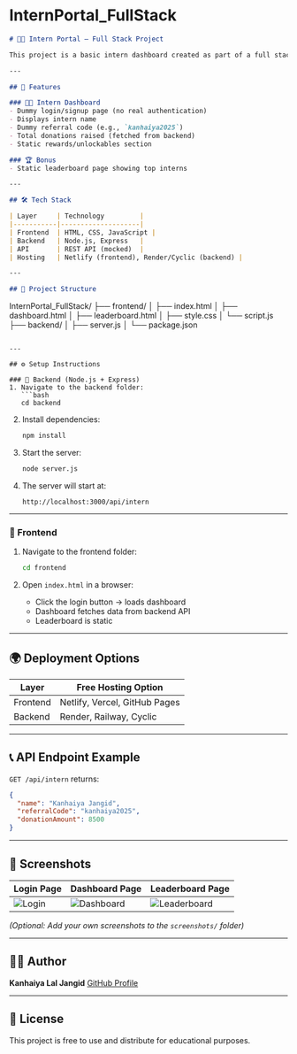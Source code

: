# InternPortal_FullStack

```markdown
# 🧑‍💻 Intern Portal – Full Stack Project

This project is a basic intern dashboard created as part of a full stack assignment. It features a frontend built with HTML, CSS, and JavaScript, and a backend powered by Node.js and Express that serves mock intern data through a simple REST API.

---

## 🚀 Features

### 👨‍🎓 Intern Dashboard
- Dummy login/signup page (no real authentication)
- Displays intern name
- Dummy referral code (e.g., `kanhaiya2025`)
- Total donations raised (fetched from backend)
- Static rewards/unlockables section

### 🏆 Bonus
- Static leaderboard page showing top interns

---

## 🛠️ Tech Stack

| Layer     | Technology         |
|-----------|--------------------|
| Frontend  | HTML, CSS, JavaScript |
| Backend   | Node.js, Express   |
| API       | REST API (mocked)  |
| Hosting   | Netlify (frontend), Render/Cyclic (backend) |

---

## 📁 Project Structure

```

InternPortal\_FullStack/
├── frontend/
│   ├── index.html
│   ├── dashboard.html
│   ├── leaderboard.html
│   ├── style.css
│   └── script.js
├── backend/
│   ├── server.js
│   └── package.json

````

---

## ⚙️ Setup Instructions

### 🔹 Backend (Node.js + Express)
1. Navigate to the backend folder:
   ```bash
   cd backend
````

2. Install dependencies:

   ```bash
   npm install
   ```

3. Start the server:

   ```bash
   node server.js
   ```

4. The server will start at:

   ```
   http://localhost:3000/api/intern
   ```

---

### 🔹 Frontend

1. Navigate to the frontend folder:

   ```bash
   cd frontend
   ```

2. Open `index.html` in a browser:

   * Click the login button → loads dashboard
   * Dashboard fetches data from backend API
   * Leaderboard is static

---

## 🌍 Deployment Options

| Layer    | Free Hosting Option           |
| -------- | ----------------------------- |
| Frontend | Netlify, Vercel, GitHub Pages |
| Backend  | Render, Railway, Cyclic       |

---

## 📞 API Endpoint Example

`GET /api/intern` returns:

```json
{
  "name": "Kanhaiya Jangid",
  "referralCode": "kanhaiya2025",
  "donationAmount": 8500
}
```

---

## 📸 Screenshots

| Login Page                      | Dashboard Page                          | Leaderboard Page                            |
| ------------------------------- | --------------------------------------- | ------------------------------------------- |
| ![Login](screenshots/login.png) | ![Dashboard](screenshots/dashboard.png) | ![Leaderboard](screenshots/leaderboard.png) |

*(Optional: Add your own screenshots to the `screenshots/` folder)*

---

## 👨‍💻 Author

**Kanhaiya Lal Jangid**
[GitHub Profile](https://github.com/kanhaiya304)

---

## 📄 License

This project is free to use and distribute for educational purposes.


